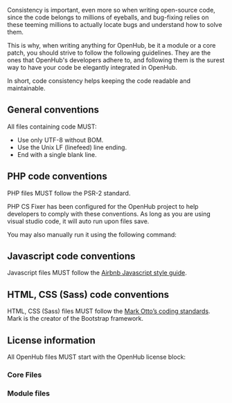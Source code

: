Consistency is important, even more so when writing open-source code, since the code belongs to millions of eyeballs, and bug-fixing relies on these teeming millions to actually locate bugs and understand how to solve them.

This is why, when writing anything for OpenHub, be it a module or a core patch, you should strive to follow the following guidelines. They are the ones that OpenHub's developers adhere to, and following them is the surest way to have your code be elegantly integrated in OpenHub.

In short, code consistency helps keeping the code readable and maintainable.

## General conventions
All files containing code MUST:
  * Use only UTF-8 without BOM.
  * Use the Unix LF (linefeed) line ending.
  * End with a single blank line.

## PHP code conventions
PHP files MUST follow the PSR-2 standard. 

PHP CS Fixer has been configured for the OpenHub project to help developers to comply with these conventions. As long as you are using visual studio code, it will auto run upon files save.

You may also manually run it using the following command:

<code></code>

## Javascript code conventions
Javascript files MUST follow the [Airbnb Javascript style guide](https://github.com/airbnb/javascript).

## HTML, CSS (Sass) code conventions
HTML, CSS (Sass) files MUST follow the [Mark Otto’s coding standards](http://codeguide.co/). Mark is the creator of the Bootstrap framework.

## License information
All OpenHub files MUST start with the OpenHub license block:

### Core Files
### Module files
